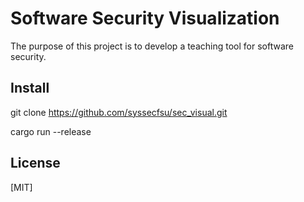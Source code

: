 # Software Security Visualization

The purpose of this project is to develop a teaching tool for software security.

## Install

git clone <https://github.com/syssecfsu/sec_visual.git>

cargo run --release

## License

[MIT]